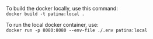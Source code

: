 To build the docker locally, use this command:  
`docker build -t patina:local .`

To run the local docker container, use:  
`docker run -p 8080:8080 --env-file ./.env patina:local`
